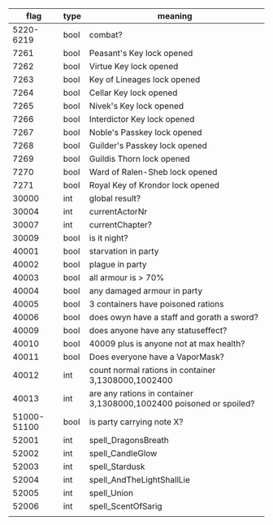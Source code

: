 | flag        | type | meaning                                                             |
|-------------|------|---------------------------------------------------------------------|
| 5220-6219   | bool | combat?                                                             |
| 7261        | bool | Peasant's Key lock opened                                           |
| 7262        | bool | Virtue Key lock opened                                              |
| 7263        | bool | Key of Lineages lock opened                                         |
| 7264        | bool | Cellar Key lock opened                                              |
| 7265        | bool | Nivek's Key lock opened                                             |
| 7266        | bool | Interdictor Key lock opened                                         |
| 7267        | bool | Noble's Passkey lock opened                                         |
| 7268        | bool | Guilder's Passkey lock opened                                       |
| 7269        | bool | Guildis Thorn lock opened                                           |
| 7270        | bool | Ward of Ralen-Sheb lock opened                                      |
| 7271        | bool | Royal Key of Krondor lock opened                                    |
| 30000       | int  | global result?                                                      |
| 30004       | int  | currentActorNr                                                      |
| 30007       | int  | currentChapter?                                                     |
| 30009       | bool | is it night?                                                        |
| 40001       | bool | starvation in party                                                 |
| 40002       | bool | plague in party                                                     |
| 40003       | bool | all armour is > 70%                                                 |
| 40004       | bool | any damaged armour in party                                         |
| 40005       | bool | 3 containers have poisoned rations                                  |
| 40006       | bool | does owyn have a staff and gorath a sword?                          |
| 40009       | bool | does anyone have any statuseffect?                                  |
| 40010       | bool | 40009 plus is anyone not at max health?                             |
| 40011       | bool | Does everyone have a VaporMask?                                     |
| 40012       | int  | count normal rations in container 3,1308000,1002400                 |
| 40013       | int  | are any rations in container 3,1308000,1002400 poisoned or spoiled? |
| 51000-51100 | bool | is party carrying note X?                                           |
| 52001       | int  | spell_DragonsBreath                                                 |
| 52002       | int  | spell_CandleGlow                                                    |
| 52003       | int  | spell_Stardusk                                                      |
| 52004       | int  | spell_AndTheLightShallLie                                           |
| 52005       | int  | spell_Union                                                         |
| 52006       | int  | spell_ScentOfSarig                                                  |
|             |      |                                                                     |
